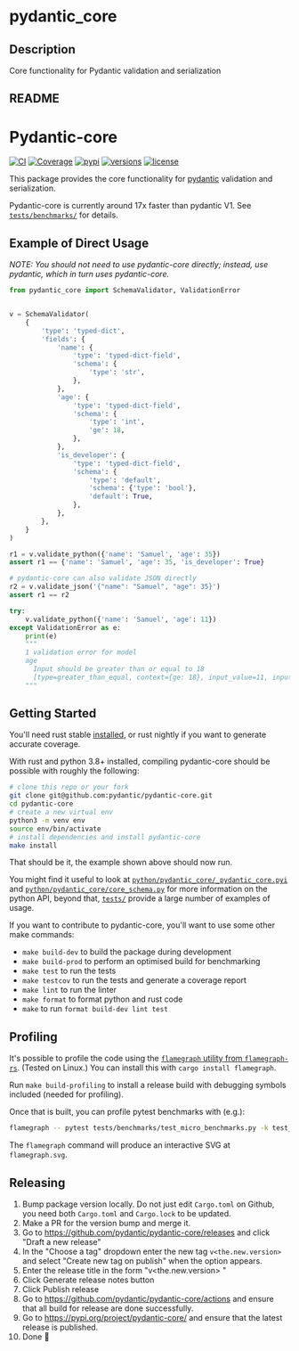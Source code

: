 # pydantic_core

## Description

Core functionality for Pydantic validation and serialization

## README

# Pydantic-core

[![CI](https://github.com/pydantic/pydantic-core/workflows/ci/badge.svg?event=push)](https://github.com/pydantic/pydantic-core/actions?query=event%3Apush+branch%3Amain+workflow%3Aci)
[![Coverage](https://codecov.io/gh/pydantic/pydantic-core/branch/main/graph/badge.svg)](https://codecov.io/gh/pydantic/pydantic-core)
[![pypi](https://img.shields.io/pypi/v/pydantic-core.svg)](https://pypi.python.org/pypi/pydantic-core)
[![versions](https://img.shields.io/pypi/pyversions/pydantic-core.svg)](https://github.com/pydantic/pydantic-core)
[![license](https://img.shields.io/github/license/pydantic/pydantic-core.svg)](https://github.com/pydantic/pydantic-core/blob/main/LICENSE)

This package provides the core functionality for [pydantic](https://docs.pydantic.dev) validation and serialization.

Pydantic-core is currently around 17x faster than pydantic V1.
See [`tests/benchmarks/`](./tests/benchmarks/) for details.

## Example of Direct Usage

_NOTE: You should not need to use pydantic-core directly; instead, use pydantic, which in turn uses pydantic-core._

```py
from pydantic_core import SchemaValidator, ValidationError


v = SchemaValidator(
    {
        'type': 'typed-dict',
        'fields': {
            'name': {
                'type': 'typed-dict-field',
                'schema': {
                    'type': 'str',
                },
            },
            'age': {
                'type': 'typed-dict-field',
                'schema': {
                    'type': 'int',
                    'ge': 18,
                },
            },
            'is_developer': {
                'type': 'typed-dict-field',
                'schema': {
                    'type': 'default',
                    'schema': {'type': 'bool'},
                    'default': True,
                },
            },
        },
    }
)

r1 = v.validate_python({'name': 'Samuel', 'age': 35})
assert r1 == {'name': 'Samuel', 'age': 35, 'is_developer': True}

# pydantic-core can also validate JSON directly
r2 = v.validate_json('{"name": "Samuel", "age": 35}')
assert r1 == r2

try:
    v.validate_python({'name': 'Samuel', 'age': 11})
except ValidationError as e:
    print(e)
    """
    1 validation error for model
    age
      Input should be greater than or equal to 18
      [type=greater_than_equal, context={ge: 18}, input_value=11, input_type=int]
    """
```

## Getting Started

You'll need rust stable [installed](https://rustup.rs/), or rust nightly if you want to generate accurate coverage.

With rust and python 3.8+ installed, compiling pydantic-core should be possible with roughly the following:

```bash
# clone this repo or your fork
git clone git@github.com:pydantic/pydantic-core.git
cd pydantic-core
# create a new virtual env
python3 -m venv env
source env/bin/activate
# install dependencies and install pydantic-core
make install
```

That should be it, the example shown above should now run.

You might find it useful to look at [`python/pydantic_core/_pydantic_core.pyi`](./python/pydantic_core/_pydantic_core.pyi) and
[`python/pydantic_core/core_schema.py`](./python/pydantic_core/core_schema.py) for more information on the python API,
beyond that, [`tests/`](./tests) provide a large number of examples of usage.

If you want to contribute to pydantic-core, you'll want to use some other make commands:
* `make build-dev` to build the package during development
* `make build-prod` to perform an optimised build for benchmarking
* `make test` to run the tests
* `make testcov` to run the tests and generate a coverage report
* `make lint` to run the linter
* `make format` to format python and rust code
* `make` to run `format build-dev lint test`

## Profiling

It's possible to profile the code using the [`flamegraph` utility from `flamegraph-rs`](https://github.com/flamegraph-rs/flamegraph). (Tested on Linux.) You can install this with `cargo install flamegraph`.

Run `make build-profiling` to install a release build with debugging symbols included (needed for profiling).

Once that is built, you can profile pytest benchmarks with (e.g.):

```bash
flamegraph -- pytest tests/benchmarks/test_micro_benchmarks.py -k test_list_of_ints_core_py --benchmark-enable
```
The `flamegraph` command will produce an interactive SVG at `flamegraph.svg`.

## Releasing

1. Bump package version locally. Do not just edit `Cargo.toml` on Github, you need both `Cargo.toml` and `Cargo.lock` to be updated.
2. Make a PR for the version bump and merge it.
3. Go to https://github.com/pydantic/pydantic-core/releases and click "Draft a new release"
4. In the "Choose a tag" dropdown enter the new tag `v<the.new.version>` and select "Create new tag on publish" when the option appears.
5. Enter the release title in the form "v<the.new.version> <YYYY-MM-DD>"
6. Click Generate release notes button
7. Click Publish release
8. Go to https://github.com/pydantic/pydantic-core/actions and ensure that all build for release are done successfully.
9. Go to https://pypi.org/project/pydantic-core/ and ensure that the latest release is published.
10. Done 🎉
